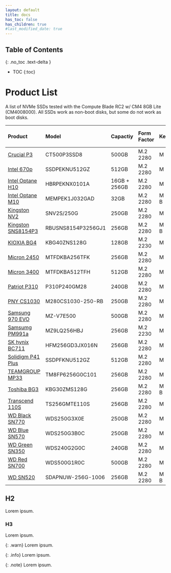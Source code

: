 ```yaml
---
layout: default
title: docs
has_toc: false
has_children: true
#last_modified_date: true
---
```


## Table of Contents
{: .no_toc .text-delta }

- TOC
{:toc}


# Product List

A list of NVMe SSDs tested with the Compute Blade RC2 w/ CM4 8GB Lite (CM4008000). All SSDs work as non-boot disks, but some do not work as boot disks.

| Product                                          | Model              | Capactiy     | Form Factor | Key   | Boot Disk          | Non-Boot Disk      |
|:-------------------------------------------------|:-------------------|:-------------|:------------|:------|:-------------------|:-------------------|
| [Crucial P3](crucial_p3_500.md)                  | CT500P3SSD8        | 500GB        | M.2 2280    | M     | :white_check_mark: | :white_check_mark: |
| [Intel 670p](intel_670p_512.md)                  | SSDPEKNU512GZ      | 512GB        | M.2 2280    | M     | :white_check_mark: | :white_check_mark: |
| [Intel Optane H10](intel_optane_h10_16%2B256.md) | HBRPEKNX0101A      | 16GB + 256GB | M.2 2280    | M     | :white_check_mark: | :white_check_mark: |
| [Intel Optane M10](intel_optane_m10_32.md)       | MEMPEK1J032GAD     | 32GB         | M.2 2280    | M + B | :x:                | :white_check_mark: |
| [Kingston NV2](kingston_nv2_250.md)              | SNV2S/250G         | 250GB        | M.2 2280    | M     | :white_check_mark: | :white_check_mark: |
| [Kingston SNS8154P3](kingston_sns8154p3_256.md)  | RBUSNS8154P3256GJ1 | 256GB        | M.2 2280    | M + B | :white_check_mark: | :white_check_mark: |
| [KIOXIA BG4](kioxia_bg4_128.md)                  | KBG40ZNS128G       | 128GB        | M.2 2230    | M     | :white_check_mark: | :white_check_mark: |
| [Micron 2450](micron_2450_256.md)                | MTFDKBA256TFK      | 256GB        | M.2 2280    | M     | :white_check_mark: | :white_check_mark: |
| [Micron 3400](micron_3400_512.md)                | MTFDKBA512TFH      | 512GB        | M.2 2280    | M     | :white_check_mark: | :white_check_mark: |
| [Patriot P310](patriot_p310_240.md)              | P310P240GM28       | 240GB        | M.2 2280    | M     | :white_check_mark: | :white_check_mark: |
| [PNY CS1030](pny_cs1030_250.md)                  | M280CS1030-250-RB  | 250GB        | M.2 2280    | M     | :white_check_mark: | :white_check_mark: |
| [Samsung 970 EVO](sec_970_evo_500.md)            | MZ-V7E500          | 500GB        | M.2 2280    | M     | :white_check_mark: | :white_check_mark: |
| [Samsumg PM991a](sec_pm991a_256.md)              | MZ9LQ256HBJ        | 256GB        | M.2 2230    | M     | :white_check_mark: | :white_check_mark: |
| [SK hynix BC711](skhynix_bc711_256.md)           | HFM256GD3JX016N    | 256GB        | M.2 2280    | M     | :white_check_mark: | :white_check_mark: |
| [Solidigm P41 Plus](solidigm_p41_plus_512.md)    | SSDPFKNU512GZ      | 512GB        | M.2 2280    | M     | :white_check_mark: | :white_check_mark: |
| [TEAMGROUP MP33](teamgroup_mp33_256.md)          | TM8FP6256G0C101    | 256GB        | M.2 2280    | M     | :white_check_mark: | :white_check_mark: |
| [Toshiba BG3](toshiba_bg3_256.md)                | KBG30ZMS128G       | 256GB        | M.2 2280    | M + B | :white_check_mark: | :white_check_mark: |
| [Transcend 110S](transcend_110s_256.md)          | TS256GMTE110S      | 256GB        | M.2 2280    | M     | :white_check_mark: | :white_check_mark: |
| [WD Black SN770](wd_black_sn770_250.md)          | WDS250G3X0E        | 250GB        | M.2 2280    | M     | :white_check_mark: | :white_check_mark: |
| [WD Blue SN570](wd_blue_sn570_250.md)            | WDS250G3B0C        | 250GB        | M.2 2280    | M     | :white_check_mark: | :white_check_mark: |
| [WD Green SN350](wd_green_sn350_240.md)          | WDS240G2G0C        | 240GB        | M.2 2280    | M     | :white_check_mark: | :white_check_mark: |
| [WD Red SN700](wd_red_sn700_500.md)              | WDS500G1R0C        | 500GB        | M.2 2280    | M     | :white_check_mark: | :white_check_mark: |
| [WD SN520](wd_sn520_256.md)                      | SDAPNUW-256G-1006  | 256GB        | M.2 2280    | M + B | :white_check_mark: | :white_check_mark: |

## H2

Lorem ipsum.

### H3

Lorem ipsum.

{: .warn}
Lorem ipsum.

{: .info}
Lorem ipsum.

{: .note}
Lorem ipsum.